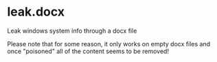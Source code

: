 # leak.docx
Leak windows system info through a docx file

Please note that for some reason, it only works on empty docx files and once "poisoned" all of the content seems to be removed!
